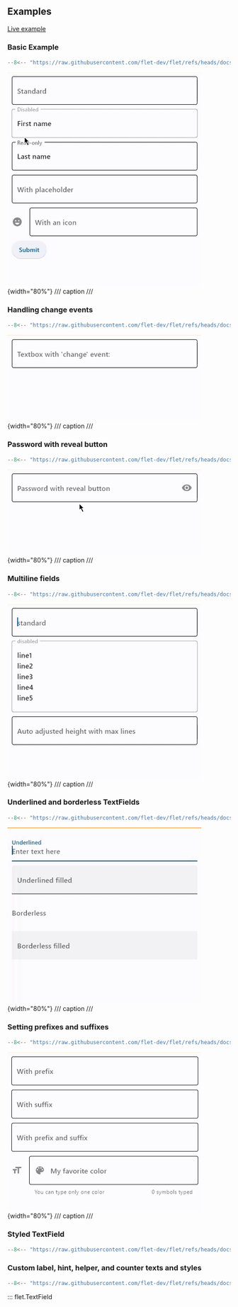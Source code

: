 ## Examples

[Live example](https://flet-controls-gallery.fly.dev/input/textfield)

### Basic Example

```python
--8<-- "https://raw.githubusercontent.com/flet-dev/flet/refs/heads/docs/sdk/python/examples/controls/text-field/basic.py"
```

![basic](https://raw.githubusercontent.com/flet-dev/flet/docs/sdk/python/examples/controls/text-field/media/basic.gif){width="80%"}
/// caption
///

### Handling change events

```python
--8<-- "https://raw.githubusercontent.com/flet-dev/flet/refs/heads/docs/sdk/python/examples/controls/text-field/handling-change-events.py"
```

![handling-change-events](https://raw.githubusercontent.com/flet-dev/flet/docs/sdk/python/examples/controls/text-field/media/handling-change-events.gif){width="80%"}
/// caption
///

### Password with reveal button

```python
--8<-- "https://raw.githubusercontent.com/flet-dev/flet/refs/heads/docs/sdk/python/examples/controls/text-field/password.py"
```

![password](https://raw.githubusercontent.com/flet-dev/flet/docs/sdk/python/examples/controls/text-field/media/password.gif){width="80%"}
/// caption
///

### Multiline fields

```python
--8<-- "https://raw.githubusercontent.com/flet-dev/flet/refs/heads/docs/sdk/python/examples/controls/text-field/multiline.py"
```

![multiline](https://raw.githubusercontent.com/flet-dev/flet/docs/sdk/python/examples/controls/text-field/media/multiline.gif){width="80%"}
/// caption
///

### Underlined and borderless TextFields

```python
--8<-- "https://raw.githubusercontent.com/flet-dev/flet/refs/heads/docs/sdk/python/examples/controls/text-field/underlined-and-borderless.py"
```

![underlined-and-borderless](https://raw.githubusercontent.com/flet-dev/flet/docs/sdk/python/examples/controls/text-field/media/underlined-and-borderless.gif){width="80%"}
/// caption
///

### Setting prefixes and suffixes

```python
--8<-- "https://raw.githubusercontent.com/flet-dev/flet/refs/heads/docs/sdk/python/examples/controls/text-field/prefix-and-suffix.py"
```

![prefix-and-suffix](https://raw.githubusercontent.com/flet-dev/flet/docs/sdk/python/examples/controls/text-field/media/prefix-and-suffix.gif){width="80%"}
/// caption
///

### Styled TextField

```python
--8<-- "https://raw.githubusercontent.com/flet-dev/flet/refs/heads/docs/sdk/python/examples/controls/text-field/styled.py"
```

### Custom label, hint, helper, and counter texts and styles

```python
--8<-- "https://raw.githubusercontent.com/flet-dev/flet/refs/heads/docs/sdk/python/examples/controls/text-field/label-hint-helper-counter.py"
```

::: flet.TextField
